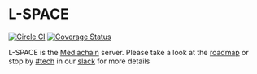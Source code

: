 # L-SPACE

[![Circle CI](https://circleci.com/gh/mediachain/L-SPACE.svg?style=svg)](https://circleci.com/gh/mediachain/L-SPACE)
[![Coverage Status](https://coveralls.io/repos/github/mediachain/L-SPACE/badge.svg?branch=master)](https://coveralls.io/github/mediachain/L-SPACE?branch=master)

L-SPACE is the [Mediachain](https://medium.com/mine-labs/introducing-mediachain-a696f8fd2035) server. Please take a look at the [roadmap](https://medium.com/mine-labs/mediachain-developer-update-v-a7f6006ad953) or stop by [#tech](https://mediachain.slack.com/messages/tech/) in our [slack](https://mediachain-slack.herokuapp.com/) for more details

